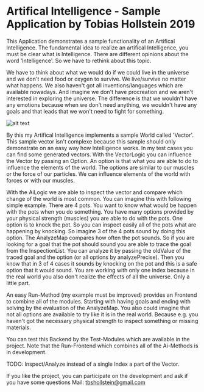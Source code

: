 # Artifical Intelligence - Sample Application by Tobias Hollstein 2019

This Application demonstrates a sample functionality of an Artifical Intelligence.
The fundamental idea to realize an artifical Intelligence, you must be clear what is Intelligence.
There are different opinions about the word 'Intelligence'. So we have to rethink about this topic.

We have to think about what we would do if we could live in the universe and we don't need food or oxygen to survive.
We live/survive no matter what happens. We also haven't got all inventions/languages which are available nowadays.
And imagine we don't have procreation and we aren't interested in exploring the universe.
The difference is that we wouldn't have any emotions because when we don't need anything,
we wouldn't have any goals and that leads that we won't need to fight for something.

![alt text](https://imagizer.imageshack.com/img924/8711/Z4EEGu.png)

By this my Artifical Intelligence implements a sample World called 'Vector'.
This sample vector isn't complexe because this sample should only demonstrate on an easy way how Intelligence works.
In my test cases you can find some generated vectors.
With the VectorLogic you can influence the Vector by passing an Option.
An option is that what you are able to do to influence the elements of the world.
The options are similar to our muscles or the force of our particles.
We can influence elements of the world with forces or with our muscles.

With the AiLogic we are able to inspect the vector and compare which change of the world is most common.
You can imagine this with following simple example.
There are 4 pots. You want to know what would be happen with the pots when you do something.
You have many options provided by your physical strength (muscles) you are able to do with the pots.
One option is to knock the pot. So you can inspect easily all of the pots what are happening by knocking.
So imagine 3 of the 4 pots sound by doing this option.
The AnalyzeMap compares how often the pot sounds.
So if you are looking for a goal that the pot should sound you are able to trace the goal from the InspectionList.
You can analyze it by passing the oldValue of the traced goal and the option (or all options by analyzePrecise).
Then you know that in 3 of 4 cases it sounds by knocking on the pot and this is a safe option that it would sound.
You are working with only one index because in the real world you also don't realize the effects of all the universe.
Only a little part.

An easy Run-Method (my example must be improved) provides an Frontend to combine all of the modules.
Starting with having goals and ending with solving by the evaluation of the AnalyzeMap.
You also could imagine that not all options are available to try like it is in the real world.
Because e.g. you haven't got the necessary physical strength to inspect something or missing materials.

You can test this Backend by the Test-Modules which are available in the project.
Note that the Run-Frontend which combines all of the Ai-Methods is in development.

TODO: Inspect/Analyze instead of a single Index a part of the Vector.

If you like the project, you can participate on the development and ask if you have some questions
Mail: tbshollstein@gmail.com
